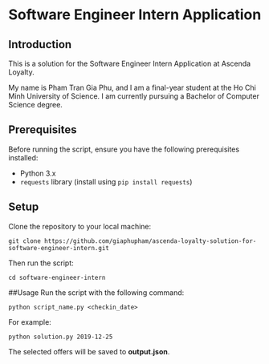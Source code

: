 # Software Engineer Intern Application

## Introduction

This is a solution for the Software Engineer Intern Application at Ascenda Loyalty.

My name is Pham Tran Gia Phu, and I am a final-year student at the Ho Chi Minh University of Science. I am currently pursuing a Bachelor of Computer Science degree.


## Prerequisites

Before running the script, ensure you have the following prerequisites installed:

- Python 3.x
- `requests` library (install using `pip install requests`)

## Setup

Clone the repository to your local machine:

    git clone https://github.com/giaphupham/ascenda-loyalty-solution-for-software-engineer-intern.git


Then run the script:
    
    cd software-engineer-intern

##Usage
Run the script with the following command:
    
    python script_name.py <checkin_date>

For example:
    
    python solution.py 2019-12-25

The selected offers will be saved to **output.json**.
